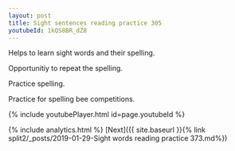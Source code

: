 ```yaml
---
layout: post
title: Sight sentences reading practice 305
youtubeId: 1kQS8BR_dZ8
---
```

 
 
Helps to learn sight words and their spelling.

Opportunitiy to repeat the spelling. 

Practice spelling. 
 
Practice for spelling bee competitions. 
 
{% include youtubePlayer.html id=page.youtubeId %}
 
 
{% include analytics.html %} 
[Next]({{ site.baseurl }}{% link  split2/_posts/2019-01-29-Sight words reading practice 373.md%})
 
